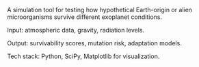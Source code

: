 A simulation tool for testing how hypothetical Earth-origin or alien microorganisms survive different exoplanet conditions.

Input: atmospheric data, gravity, radiation levels.

Output: survivability scores, mutation risk, adaptation models.

Tech stack: Python, SciPy, Matplotlib for visualization.
